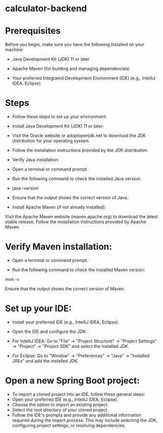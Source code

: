 # calculator-backend 

# Prerequisites <br>
Before you begin, make sure you have the following installed on your machine:

- Java Development Kit (JDK) 11 or later

- Apache Maven (for building and managing dependencies)

- Your preferred Integrated Development Environment (IDE) (e.g., IntelliJ IDEA, Eclipse)


# Steps

- Follow these steps to set up your environment:

- Install Java Development Kit (JDK) 11 or later:

- Visit the Oracle website or adoptopenjdk.net to download the JDK distribution for your operating system.

- Follow the installation instructions provided by the JDK distribution.

- Verify Java installation:

- Open a terminal or command prompt.

- Run the following command to check the installed Java version:

- java -version

- Ensure that the output shows the correct version of Java.

- Install Apache Maven (if not already installed):

Visit the Apache Maven website (maven.apache.org) to download the latest stable release.
Follow the installation instructions provided by Apache Maven.


# Verify Maven installation:

- Open a terminal or command prompt.

- Run the following command to check the installed Maven version:

mvn -v

Ensure that the output shows the correct version of Maven.

# Set up your IDE:

- Install your preferred IDE (e.g., IntelliJ IDEA, Eclipse).

- Open the IDE and configure the JDK:

- For IntelliJ IDEA: Go to "File" -> "Project Structure" -> "Project Settings" -> "Project" -> "Project SDK" and select the installed JDK.

- For Eclipse: Go to "Window" -> "Preferences" -> "Java" -> "Installed JREs" and add the installed JDK.

# Open a new Spring Boot project:

- To import a cloned project into an IDE, follow these general steps:
- Open your preferred IDE (e.g., IntelliJ IDEA, Eclipse).
- Choose the option to import an existing project.
- Select the root directory of your cloned project.
- Follow the IDE's prompts and provide any additional information required during the import process. This may include selecting the JDK, configuring project settings, or resolving dependencies.

